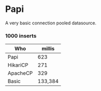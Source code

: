 # Papi

A very basic connection pooled datasource.

### 1000 inserts

| Who      | millis |
| ----------- | ----------- |
| Papi      | 623       |
| HikariCP  | 271        |
| ApacheCP  | 329
| Basic     | 133,384    |


